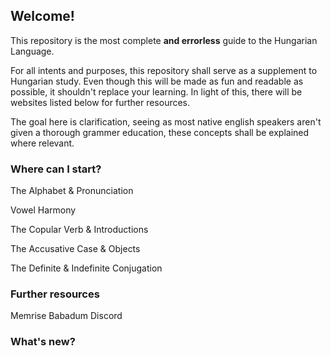## Welcome!

This repository is the most complete **and errorless** guide to the Hungarian Language.

For all intents and purposes, this repository shall serve as a supplement to Hungarian study. Even though
this will be made as fun and readable as possible, it shouldn't replace your learning. In light of this, there will be
websites listed below for further resources.

The goal here is clarification, seeing as most native english speakers aren't given a thorough grammer education, these concepts
shall be explained where relevant.

### Where can I start?

The Alphabet & Pronunciation

Vowel Harmony

The Copular Verb & Introductions

The Accusative Case & Objects

The Definite & Indefinite Conjugation

### Further resources
Memrise
Babadum
Discord
### What's new?
